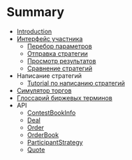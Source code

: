 # Summary

* [Introduction](README.md)
* [Интерфейс участника](docs/web-interface/participant_interface.md)
   * [Перебор параметров](docs/web-interface/params.md)
   * [Отправка стратегии](docs/web-interface/sending.md)
   * [Просмотр результатов](docs/web-interface/results.md)
   * [Сравнение стратегий](docs/web-interface/comparator.md)
* Написание стратегий
   * [Tutorial по написанию стратегий](docs/strategy_tutorial.md)
* [Симулятор торгов](docs/simulator.md)
* [Глоссарий биржевых терминов](docs/exchange_terms.md)
* API
   * [ContestBookInfo](api/ContestBookInfo.md)
   * [Deal](api/Deal.md)
   * [Order](api/Order.md)
   * [OrderBook](api/OrderBook.md)
   * [ParticipantStrategy](api/ParticipantStrategy.md)
   * [Quote](api/Quote.md)

